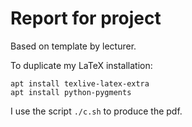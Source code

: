 # Report for project

Based on template by lecturer.

To duplicate my LaTeX installation:

```
apt install texlive-latex-extra
apt install python-pygments
```

I use the script `./c.sh` to produce the pdf.
